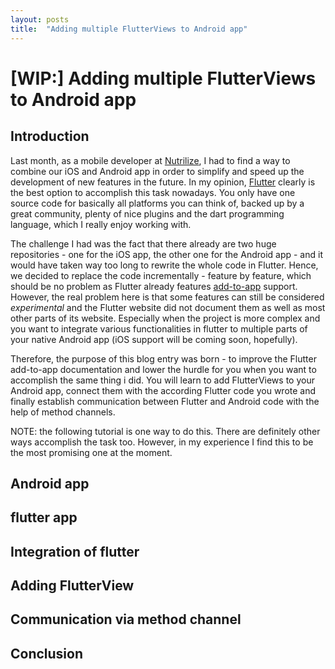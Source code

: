 ```yaml
---
layout: posts
title:  "Adding multiple FlutterViews to Android app"
---
```


# [WIP:] Adding multiple FlutterViews to Android app

## Introduction
<!-- TODO: maybe add TL;DR paragraph -->
Last month, as a mobile developer at [Nutrilize](https://nutrilize.app/), I had to find a way to combine our iOS and Android app in order to simplify and speed up the development of new features in the future. In my opinion, [Flutter](https://flutter.dev/) clearly is the best option to accomplish this task nowadays. You only have one source code for basically all platforms you can think of, backed up by a great community, plenty of nice plugins and the dart programming language, which I really enjoy working with.

The challenge I had was the fact that there already are two huge repositories - one for the iOS app, the other one for the Android app - and it would have taken way too long to rewrite the whole code in Flutter. Hence, we decided to replace the code incrementally - feature by feature, which should be no problem as Flutter already features [add-to-app](https://docs.flutter.dev/development/add-to-app) support. However, the real problem here is that some features can still be considered *experimental* and the Flutter website did not document them as well as most other parts of its website. Especially when the project is more complex and you want to integrate various functionalities in flutter to multiple parts of your native Android app (iOS support will be coming soon, hopefully).

Therefore, the purpose of this blog entry was born - to improve the Flutter add-to-app documentation and lower the hurdle for you when you want to accomplish the same thing i did. You will learn to add FlutterViews to your Android app, connect them with the according Flutter code you wrote and finally establish communication between Flutter and Android code with the help of method channels.

NOTE: the following tutorial is one way to do this. There are definitely other ways accomplish the task too. However, in my experience I find this to be the most promising one at the moment.

## Android app

## flutter app

## Integration of flutter

## Adding FlutterView

## Communication via method channel

## Conclusion